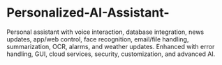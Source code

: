 # Personalized-AI-Assistant-
Personal assistant with voice interaction, database integration, news updates, app/web control, face recognition, email/file handling, summarization, OCR, alarms, and weather updates. Enhanced with error handling, GUI, cloud services, security, customization, and advanced AI.
